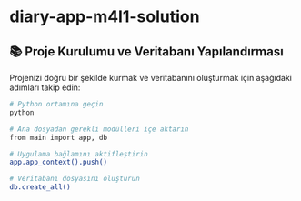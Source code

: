 # diary-app-m4l1-solution

## 📚 Proje Kurulumu ve Veritabanı Yapılandırması

Projenizi doğru bir şekilde kurmak ve veritabanını oluşturmak için aşağıdaki adımları takip edin:

```bash
# Python ortamına geçin
python

# Ana dosyadan gerekli modülleri içe aktarın
from main import app, db

# Uygulama bağlamını aktifleştirin
app.app_context().push()

# Veritabanı dosyasını oluşturun
db.create_all()
